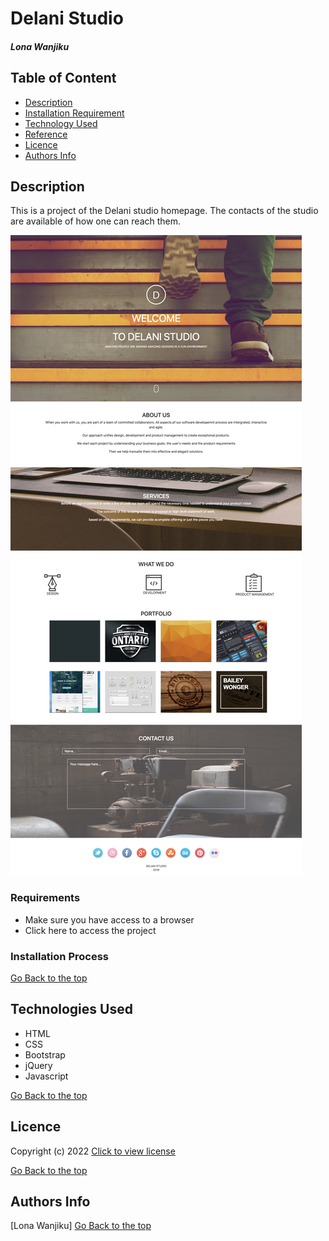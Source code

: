# Delani Studio
##### Lona Wanjiku
## Table of Content
+ [Description](#Description)
+ [Installation Requirement](#Installation)
+ [Technology Used](#technologies-used)
+ [Reference](#reference)
+ [Licence](#licence)
+ [Authors Info](#author-Info)
## Description
<p>This is a project of the Delani studio homepage. The contacts of the studio are available of how one can reach them.</p>
<img src="/Images/ Delani Studio.jpg" alt="Alt-text" title="Delani studio">


### Requirements
* Make sure you have access to a browser
* Click here to access the project 

### Installation Process
[Go Back to the top](#Delani-Studio)
## Technologies Used
* HTML 
* CSS
* Bootstrap
* jQuery
* Javascript

[Go Back to the top](#Delani-Studio)

## Licence
 Copyright (c) 2022 [Click to view license](LICENSE)

[Go Back to the top](#Delani-Studio)

## Authors Info
[Lona Wanjiku]
[Go Back to the top](#Delani-Studio)
